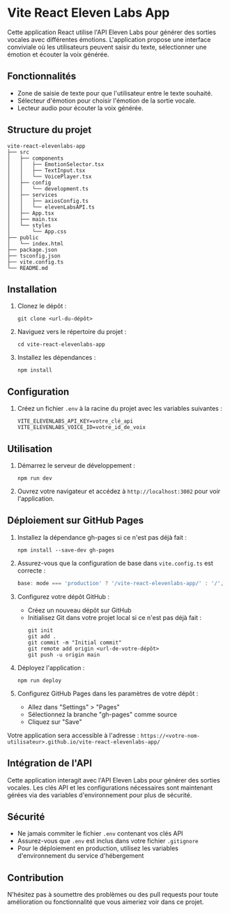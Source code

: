 # Vite React Eleven Labs App

Cette application React utilise l'API Eleven Labs pour générer des sorties vocales avec différentes émotions. L'application propose une interface conviviale où les utilisateurs peuvent saisir du texte, sélectionner une émotion et écouter la voix générée.

## Fonctionnalités

- Zone de saisie de texte pour que l'utilisateur entre le texte souhaité.
- Sélecteur d'émotion pour choisir l'émotion de la sortie vocale.
- Lecteur audio pour écouter la voix générée.

## Structure du projet

```
vite-react-elevenlabs-app
├── src
│   ├── components
│   │   ├── EmotionSelector.tsx
│   │   ├── TextInput.tsx
│   │   └── VoicePlayer.tsx
│   ├── config
│   │   └── development.ts
│   ├── services
│   │   ├── axiosConfig.ts
│   │   └── elevenLabsAPI.ts
│   ├── App.tsx
│   ├── main.tsx
│   └── styles
│       └── App.css
├── public
│   └── index.html
├── package.json
├── tsconfig.json
├── vite.config.ts
└── README.md
```

## Installation

1. Clonez le dépôt :
   ```
   git clone <url-du-dépôt>
   ```
2. Naviguez vers le répertoire du projet :
   ```
   cd vite-react-elevenlabs-app
   ```
3. Installez les dépendances :
   ```
   npm install
   ```

## Configuration

1. Créez un fichier `.env` à la racine du projet avec les variables suivantes :
   ```
   VITE_ELEVENLABS_API_KEY=votre_clé_api
   VITE_ELEVENLABS_VOICE_ID=votre_id_de_voix
   ```

## Utilisation

1. Démarrez le serveur de développement :
   ```
   npm run dev
   ```
2. Ouvrez votre navigateur et accédez à `http://localhost:3002` pour voir l'application.

## Déploiement sur GitHub Pages

1. Installez la dépendance gh-pages si ce n'est pas déjà fait :
   ```
   npm install --save-dev gh-pages
   ```

2. Assurez-vous que la configuration de base dans `vite.config.ts` est correcte :
   ```typescript
   base: mode === 'production' ? '/vite-react-elevenlabs-app/' : '/',
   ```

3. Configurez votre dépôt GitHub :
   - Créez un nouveau dépôt sur GitHub
   - Initialisez Git dans votre projet local si ce n'est pas déjà fait :
     ```
     git init
     git add .
     git commit -m "Initial commit"
     git remote add origin <url-de-votre-dépôt>
     git push -u origin main
     ```

4. Déployez l'application :
   ```
   npm run deploy
   ```

5. Configurez GitHub Pages dans les paramètres de votre dépôt :
   - Allez dans "Settings" > "Pages"
   - Sélectionnez la branche "gh-pages" comme source
   - Cliquez sur "Save"

Votre application sera accessible à l'adresse : `https://<votre-nom-utilisateur>.github.io/vite-react-elevenlabs-app/`

## Intégration de l'API

Cette application interagit avec l'API Eleven Labs pour générer des sorties vocales. Les clés API et les configurations nécessaires sont maintenant gérées via des variables d'environnement pour plus de sécurité.

## Sécurité

- Ne jamais commiter le fichier `.env` contenant vos clés API
- Assurez-vous que `.env` est inclus dans votre fichier `.gitignore`
- Pour le déploiement en production, utilisez les variables d'environnement du service d'hébergement

## Contribution

N'hésitez pas à soumettre des problèmes ou des pull requests pour toute amélioration ou fonctionnalité que vous aimeriez voir dans ce projet.
